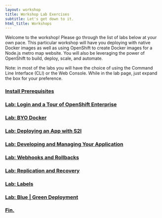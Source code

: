 ```yaml
---
layout: workshop
title: Workshop Lab Exercises
subtitle: Let's get down to it.
html_title: Workshops
---
```


Welcome to the workshop!  Please go through the list of labs below at your own pace.  This particular workshop will have you deploying with native Docker images as well as using OpenShift to create Docker images for a Node.js metro map website.  You will also be leveraging the power of OpenShift to build, deploy, scale, and automate.

<i class="fa fa-info-circle"></i> Note: in most of the labs you will have the choice of using the Command Line Interface (CLI) or the Web Console.  While in the lab page, just expand the box for your preference.

### [Install Prerequisites](workshop-prerequisites.html)

### [Lab: Login and a Tour of OpenShift Enterprise](workshop-lab-welcome.html)

### [Lab: BYO Docker](workshop-lab-byodocker.html)

### [Lab: Deploying an App with S2I](workshop-lab-s2i.html)

### [Lab: Developing and Managing Your Application](workshop-lab-devmanage.html)

### [Lab: Webhooks and Rollbacks](workshop-lab-rollbacks.html)

### [Lab: Replication and Recovery](workshop-lab-replicationrecovery.html)

### [Lab: Labels](workshop-lab-labels.html)

### [Lab: Blue | Green Deployment](workshop-lab-bluegreen.html)

### [Fin.](workshop-finally.html)

<!--
### [Lab: CI | CD Pipelines](workshop-lab-cicd.html)

### [Lab: Keep it Secret, Keep it Safe](workshop-secrets.html)

### [Lab: Working with Storage](workshop-lab-storage.html)

### [Lab: xPaaS on OpenShift](workshop-lab-xpaas.html)

### [Lab: Operations](workshop-lab-ops.html)

### [Lab: Operations](workshop-lab-nodeselectors.html)

### [Homework](workshop-homework.html)

-->
